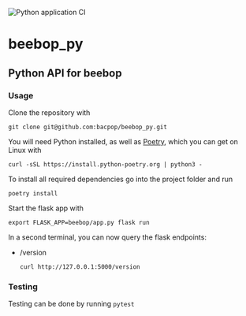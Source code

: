 ![Python application CI](https://github.com/bacpop/beebop_py/actions/workflows/python-app.yml/badge.svg)

# beebop_py
## Python API for beebop

### Usage

Clone the repository with
```
git clone git@github.com:bacpop/beebop_py.git
```
You will need Python installed, as well as [Poetry](https://python-poetry.org/), which you can get on Linux with 
```
curl -sSL https://install.python-poetry.org | python3 -
```

To install all required dependencies go into the project folder and run 
```
poetry install
```
Start the flask app with
```
export FLASK_APP=beebop/app.py flask run
```
In a second terminal, you can now query the flask endpoints:
- /version
  ```
  curl http://127.0.0.1:5000/version
  ```
### Testing
Testing can be done by running `pytest`
